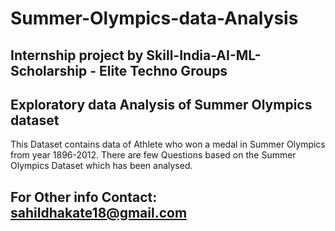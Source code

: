 # Summer-Olympics-data-Analysis
## Internship project by Skill-India-AI-ML-Scholarship - Elite Techno Groups
## Exploratory data Analysis of Summer Olympics dataset
This Dataset contains data of Athlete who won a medal in Summer Olympics from year 1896-2012.
There are few Questions based on the Summer Olympics Dataset which has been analysed.

## For Other info Contact: sahildhakate18@gmail.com
